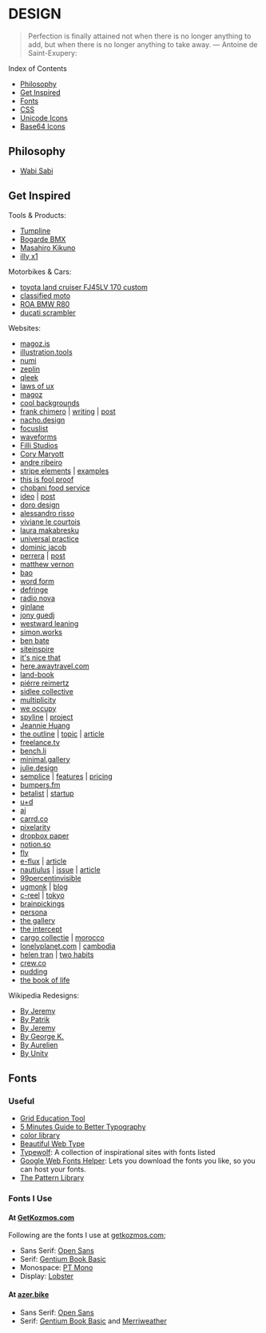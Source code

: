 # DESIGN

> Perfection is finally attained not when there is no longer anything to add, but when there is no longer anything to take away.
— Antoine de Saint-Exupery:

Index of Contents

* [Philosophy](#philosophy)
* [Get Inspired](#get-inspired)
* [Fonts](#fonts)
* [CSS](#css)
* [Unicode Icons](#unicode)
* [Base64 Icons](#base64-icons)

## Philosophy

* [Wabi Sabi](https://www.brainpickings.org/2010/11/11/wabi-sabi/)

## Get Inspired

Tools & Products:

* [Tumpline](https://en.wikipedia.org/wiki/Tumpline)
* [Bogarde BMX](http://www.bogarde.fr/)
* [Masahiro Kikuno](http://watchesbysjx.com/2017/05/portrait-masahiro-kikuno-japanese-watchmaker.html)
* [illy x1](https://www.designboom.com/design/illy-x1-espresso-machine-luca-trazzi-08-06-2017/)

Motorbikes & Cars:
* [toyota land cruiser FJ45LV 170 custom](https://www.designboom.com/technology/toyota-land-cruiser-fj45lv-170-custom-4x4-fj-company-08-03-2017/)
* [classified moto](https://www.designboom.com/technology/classified-moto-frank-custom-triumph-speed-triple-3-motorcycle-07-26-2017)
* [ROA BMW R80](https://www.designboom.com/technology/bmw-r80-cafe-racer-roa-motorcycles-07-25-2017/)
* [ducati scrambler](https://www.designboom.com/technology/ducati-scrambler-sixty2-custom-motorcycle-diamond-atelier-08-09-2017/)

Websites:

* [magoz.is](https://magoz.is/)
* [illustration.tools](https://illustration.tools/)
* [numi](https://numi.io/)
* [zeplin](https://zeplin.io/)
* [qleek](https://www.qleek.me)
* [laws of ux](https://lawsofux.com/)
* [magoz](https://magoz.is/)
* [cool backgrounds](https://coolbackgrounds.io/)
* [frank chimero](https://frankchimero.com/) | [writing](https://frankchimero.com/writing/) | [post](https://frankchimero.com/writing/the-good-room/)
* [nacho.design](https://nacho.design)
* [focuslist](http://focuslist.co/)
* [waveforms](http://waveforms.surge.sh/waveforms-intro)
* [Filli Studios](http://fillistudios.com/home)
* [Cory Maryott](http://www.corymaryott.com/)
* [andre ribeiro](https://andreribeiro.co/)
* [stripe elements](https://stripe.com/elements) | [examples](https://stripe.github.io/elements-examples/)
* [this is fool proof](https://www.thisisfoolproof.com/)
* [chobani food service](http://chobanifoodservice.com)
* [ideo](https://www.ideo.com/) | [post](https://www.ideo.com/blog/why-you-should-start-prototyping-right-now?utm_source=t.co&utm_medium=referral)
* [doro design](http://www.dorodesign.eu/)
* [alessandro risso](http://www.alessandrorisso.com/)
* [viviane le courtois](http://vivianelecourtois.com/)
* [laura makabresku](http://lauramakabresku.com/)
* [universal practice](http://universalpractice.com.au/)
* [dominic jacob](http://domjacob.co.uk/)
* [perrera](https://perrera.com/) | [post](https://perrera.com/2017/exploring-design-directions/)
* [matthew vernon](http://matthewvernon.co/)
* [bao](https://baolondon.com/)
* [word form](http://word-form.com/)
* [defringe](http://defringe.com/)
* [radio nova](http://www.nova.fr/)
* [ginlane](https://www.ginlane.com/)
* [jony guedj](http://www.jonyguedj.com/)
* [westward leaning](https://westwardleaning.com/)
* [simon.works](https://simon.works/)
* [ben bate](https://benbate.com/)
* [siteinspire](http://www.siteinspire.com/)
* [it's nice that](http://www.itsnicethat.com/)
* [here.awaytravel.com](https://here.awaytravel.com)
* [land-book](https://land-book.com/)
* [piérre reimertz](https://www.reimertz.co/)
* [sidlee collective](http://sidleecollective.com/)
* [multiplicity](http://multiplicitybyfoilco.com/)
* [we occupy](https://www.weoccupy.co.uk/)
* [spyline](http://spyline.de/) | [project](http://spyline.de/project/multiplicity-leeds-2016/)
* [Jeannie Huang](http://jeanniehuangdesigns.com)
* [the outline](https://theoutline.com/) | [topic](https://theoutline.com/topic/culture) | [article](https://theoutline.com/post/1931/michael-jackson-alter-ego-houston-hawkins-boy-george-playboy-interview)
* [freelance.tv](http://freelance.tv/)
* [bench.li](http://bench.li/)
* [minimal.gallery](http://minimal.gallery/)
* [julie.design](http://julie.design/)
* [semplice](https://www.semplice.com/) | [features](https://www.semplice.com/features) | [pricing](https://www.semplice.com/get-semplice)
* [bumpers.fm](https://bumpers.fm/)
* [betalist](https://betalist.com/) | [startup](https://betalist.com/startups/httpulse)
* [u+d](http://design.u.plus/)
* [aj](https://aj.lkn.io/)
* [carrd.co](https://carrd.co)
* [pixelarity](https://pixelarity.com/)
* [dropbox paper](https://www.dropbox.com/paper)
* [notion.so](https://www.notion.so/)
* [fly](https://fly.io/)
* [e-flux](http://www.e-flux.com/) | [article](http://www.e-flux.com/architecture/artificial-labor/)
* [nautiulus](https://nautil.us/) | [issue](http://nautil.us/issue/49/the-absurd) | [article](http://nautil.us/issue/49/the-absurd/chaos-makes-the-multiverse-unnecessary)
* [99percentinvisible](http://99percentinvisible.org/article/color-sphere-professors-pivotal-color-space-numbering-system/)
* [ugmonk](https://ugmonk.com/) | [blog](https://ugmonk.com/blog/)
* [c-reel](http://c-reel.com) | [tokyo](http://www.c-reel.com/tokyo/)
* [brainpickings](http://brainpickings.org/2017/05/18/beethoven-emilie-letter)
* [persona](https://persona.co/)
* [the gallery](http://thegallery.io/)
* [the intercept](https://theintercept.com/)
* [cargo collectie](http://cargocollective.com/) | [morocco](http://cargocollective.com/ninakeinrath/)
* [lonelyplanet.com](http://www.lonelyplanet.com/) | [cambodia](https://www.lonelyplanet.com/cambodia)
* [helen tran](http://helentran.com/) | [two habits](http://helentran.com/twohabits)
* [crew.co](https://crew.co/)
* [pudding](https://pudding.cool/)
* [the book of life](http://www.thebookoflife.org/)

Wikipedia Redesigns:

* [By Jeremy](https://dribbble.com/shots/2415062-Wikipedia-Redesign/attachments/467983)
* [By Patrik](https://dribbble.com/shots/3404720-Wikipedia)
* [By Jeremy](https://dribbble.com/shots/2424110-Wikipedia-Redesign-Close-up-Table-of-contents)
* [By George K.](https://dribbble.com/shots/1446904-Wikipedia-Article-view/attachments/213672)
* [By Aurelien](https://dribbble.com/shots/1508672-Wikipedia-concept)
* [By Unity](https://dribbble.com/shots/1511150-Wikipedia-Redesign)

## Fonts

### Useful

* [Grid Education Tool](http://griddy.io/)
* [5 Minutes Guide to Better Typography](http://pierrickcalvez.com/journal/a-five-minutes-guide-to-better-typography)
* [color library](http://colorlibrary.ch/)
* [Beautiful Web Type](http://hellohappy.org/beautiful-web-type)
* [Typewolf](https://www.typewolf.com/): A collection of inspirational sites with fonts listed
* [Google Web Fonts Helper](http://google-webfonts-helper.herokuapp.com/fonts): Lets you download the fonts you like, so you can host your fonts.
* [The Pattern Library](http://thepatternlibrary.com)

### Fonts I Use

#### At [GetKozmos.com](https://getkozmos.com)

Following are the fonts I use at [getkozmos.com](https://getkozmos.com);

* Sans Serif: [Open Sans](https://fonts.google.com/specimen/Open+Sans)
* Serif: [Gentium Book Basic](https://fonts.google.com/specimen/Gentium+Book+Basic)
* Monospace: [PT Mono](https://fonts.google.com/specimen/PT+Mono)
* Display: [Lobster](https://fonts.google.com/specimen/Lobster)

#### At [azer.bike](http://azer.bike)

* Sans Serif: [Open Sans](https://fonts.google.com/specimen/Open+Sans)
* Serif: [Gentium Book Basic](https://fonts.google.com/specimen/Gentium+Book+Basic) and [Merriweather](https://fonts.google.com/specimen/Merriweather)
